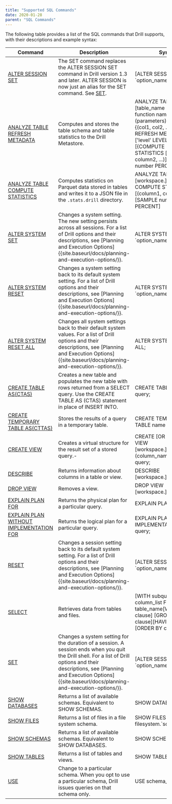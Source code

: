 ```yaml
---
title: "Supported SQL Commands"
date: 2020-01-28
parent: "SQL Commands"
---
```

The following table provides a list of the SQL commands that Drill supports,
with their descriptions and example syntax:  

| Command                                                                                       | Description                                                                                                                                                                                                                                          | Syntax                                                                                                                                                                                                                                                  |
|-----------------------------------------------------------------------------------------------|------------------------------------------------------------------------------------------------------------------------------------------------------------------------------------------------------------------------------------------------------|---------------------------------------------------------------------------------------------------------------------------------------------------------------------------------------------------------------------------------------------------------|
| [ALTER SESSION SET]({{site.baseurl}}/docs/set)                                                | The SET command replaces the ALTER SESSION SET command in Drill version 1.3 and later. ALTER SESSION is now just an alias for the SET command. See [SET]({{site.baseurl}}/docs/set).                                                                 | [ALTER SESSION] SET \`option_name` = value;                                                                                                                                                                                                             |
| [ANALYZE TABLE REFRESH METADATA]({{site.baseurl}}/docs/analyze-table-refresh-metadata)        | Computes and stores the table schema and table statistics to the Drill Metastore.                                                                                                                                                                    | ANALYZE TABLE [table_name &#124; table({table function name}(parameters))] [COLUMNS {(col1, col2, ...) &#124; NONE}] REFRESH METADATA ['level' LEVEL] [{COMPUTE &#124; ESTIMATE} &#124; STATISTICS [(column1, column2, ...)] [ SAMPLE number PERCENT ]] |
| [ANALYZE TABLE COMPUTE STATISTICS]({{site.baseurl}}/docs/analyze-table-compute-statistics)    | Computes statistics on Parquet data stored in tables and writes it to a JSON file in the `.stats.drill` directory.                                                                                                                                   | ANALYZE TABLE [workspace.]table_name COMPUTE STATISTICS [(column1, column2,...)] [SAMPLE number PERCENT]                                                                                                                                                |
| [ALTER SYSTEM SET]({{site.baseurl}}/docs/alter-system)                                        | Changes a system setting. The new setting persists across all sessions. For a list of Drill options and their descriptions, see [Planning and Execution Options]{{site.baseurl/docs/planning-and-execution-options/}}.                               | ALTER SYSTEM SET \`option_name` =  value;                                                                                                                                                                                                               |
| [ALTER SYSTEM RESET]({{site.baseurl}}/docs/alter-system)                                      | Changes a system setting back to its default system setting. For a list of Drill options and their descriptions, see [Planning and Execution Options]{{site.baseurl/docs/planning-and-execution-options/}}.                                          | ALTER SYSTEM RESET \`option_name`;                                                                                                                                                                                                                      |
| [ALTER SYSTEM RESET ALL]({{site.baseurl}}/docs/alter-system)                                  | Changes all system settings back to their default system values. For a list of Drill options and their descriptions, see [Planning and Execution Options]{{site.baseurl/docs/planning-and-execution-options/}}.                                      | ALTER SYSTEM RESET ALL;                                                                                                                                                                                                                                 |
| [CREATE TABLE AS(CTAS)]({{site.baseurl}}/docs/create-table-as-ctas/)                          | Creates a new table and populates the new table with rows returned from a SELECT query. Use the CREATE TABLE AS (CTAS) statement in place of INSERT INTO.                                                                                            | CREATE TABLE name AS query;                                                                                                                                                                                                                             |
| [CREATE TEMPORARY TABLE AS(CTTAS)]({{site.baseurl}}/docs/create-temp-table-as-cttas/)         | Stores the results of a query in a temporary table.                                                                                                                                                                                                  | CREATE TEMPORARY TABLE name AS query;                                                                                                                                                                                                                   |
| [CREATE VIEW]({{site.baseurl}}/docs/create-view)                                              | Creates a virtual structure for the result set of a stored query.-                                                                                                                                                                                   | CREATE [OR REPLACE] VIEW [workspace.]view_name [ (column_name [, ...]) ] AS query;                                                                                                                                                                      |
| [DESCRIBE ]({{site.baseurl}}/docs/describe)                                                   | Returns information about columns in a table or view.                                                                                                                                                                                                | DESCRIBE [workspace.]table_name                                                                                                                                                                                                                         |
| [DROP VIEW]({{site.baseurl}}/docs/drop-view)                                                  | Removes a view.                                                                                                                                                                                                                                      | DROP VIEW [workspace.]view_name ;                                                                                                                                                                                                                       |
| [EXPLAIN PLAN FOR]({{site.baseurl}}/docs/explain)                                             | Returns the physical plan for a particular query.                                                                                                                                                                                                    | EXPLAIN PLAN FOR query;                                                                                                                                                                                                                                 |
| [EXPLAIN PLAN WITHOUT IMPLEMENTATION FOR]({{site.baseurl}}/docs/explain)                      | Returns the logical plan for a particular query.                                                                                                                                                                                                     | EXPLAIN PLAN WITHOUT IMPLEMENTATION FOR query;                                                                                                                                                                                                          |
| [RESET]({{site.baseurl}}/docs/reset)                                                          | Changes a session setting back to its default system setting. For a list of Drill options and their descriptions, see [Planning and Execution Options]{{site.baseurl/docs/planning-and-execution-options/}}.                                         | [ALTER SESSION] RESET \`option_name`;                                                                                                                                                                                                                   |
| [SELECT]({{site.baseurl}}/docs/select)                                                        | Retrieves data from tables and files.                                                                                                                                                                                                                | [WITH subquery]SELECT column_list FROM table_name[WHERE clause] [GROUP BY clause][HAVING clause][ORDER BY clause];                                                                                                                                      |
| [SET]({{site.baseurl}}/docs/set)                                                              | Changes a system setting for the duration of a session. A session ends when you quit the Drill shell. For a list of Drill options and their descriptions, see [Planning and Execution Options]{{site.baseurl/docs/planning-and-execution-options/}}. | [ALTER SESSION] SET \`option_name` = value;                                                                                                                                                                                                             |
| [SHOW DATABASES]({{site.baseurl}}/docs/show-databases-and-show-schemas)                       | Returns a list of available schemas. Equivalent to SHOW SCHEMAS.                                                                                                                                                                                     | SHOW DATABASES;                                                                                                                                                                                                                                         |
| [SHOW FILES]({{site.baseurl}}/docs/show-files)                                                | Returns a list of files in a file system schema.                                                                                                                                                                                                     | SHOW FILES IN&#124;FROM filesystem.\`schema_name`;                                                                                                                                                                                                      |
| [SHOW SCHEMAS]({{site.baseurl}}/docs/show-databases-and-show-schemas)                         | Returns a list of available schemas. Equivalent to SHOW DATABASES.                                                                                                                                                                                   | SHOW SCHEMAS;                                                                                                                                                                                                                                           |
| [SHOW TABLES]({{site.baseurl}}/docs/show-tables)                                              | Returns a list of tables and views.                                                                                                                                                                                                                  | SHOW TABLES;                                                                                                                                                                                                                                            |
| [USE]({{site.baseurl}}/docs/use)                                                              | Change to a particular schema. When you opt to use a particular schema, Drill issues queries on that schema only.                                                                                                                                    | USE schema_name;                                                                                                                                                                                                                                        |
